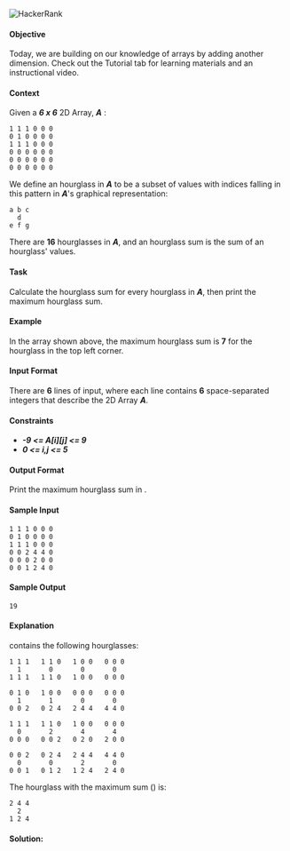 ![HackerRank](https://hrcdn.net/community-frontend/assets/brand/hr-logo-new-black-green-2f615594d2.svg)

#### Objective
Today, we are building on our knowledge of arrays by adding another dimension. Check out the Tutorial tab for learning materials and an instructional video.

#### Context
Given a ***6 x 6*** 2D Array, ***A*** :

```
1 1 1 0 0 0
0 1 0 0 0 0
1 1 1 0 0 0
0 0 0 0 0 0
0 0 0 0 0 0
0 0 0 0 0 0
```

We define an hourglass in ***A*** to be a subset of values with indices falling in this pattern in ***A***'s graphical representation:

```
a b c
  d
e f g
```

There are **16** hourglasses in ***A***, and an hourglass sum is the sum of an hourglass' values.

#### Task
Calculate the hourglass sum for every hourglass in ***A***, then print the maximum hourglass sum.

#### Example

In the array shown above, the maximum hourglass sum is **7** for the hourglass in the top left corner.

#### Input Format

There are **6** lines of input, where each line contains **6** space-separated integers that describe the 2D Array ***A***.

#### Constraints

+ ***-9 <= A[i][j] <= 9*** 
+ ***0 <= i,j <= 5***
#### Output Format

Print the maximum hourglass sum in .

#### Sample Input

```
1 1 1 0 0 0
0 1 0 0 0 0
1 1 1 0 0 0
0 0 2 4 4 0
0 0 0 2 0 0
0 0 1 2 4 0
```

#### Sample Output

```
19
```

#### Explanation

 contains the following hourglasses:

```
1 1 1   1 1 0   1 0 0   0 0 0
  1       0       0       0
1 1 1   1 1 0   1 0 0   0 0 0

0 1 0   1 0 0   0 0 0   0 0 0
  1       1       0       0
0 0 2   0 2 4   2 4 4   4 4 0

1 1 1   1 1 0   1 0 0   0 0 0
  0       2       4       4
0 0 0   0 0 2   0 2 0   2 0 0

0 0 2   0 2 4   2 4 4   4 4 0
  0       0       2       0
0 0 1   0 1 2   1 2 4   2 4 0
```

The hourglass with the maximum sum () is:
```
2 4 4
  2
1 2 4
```

#### Solution:
